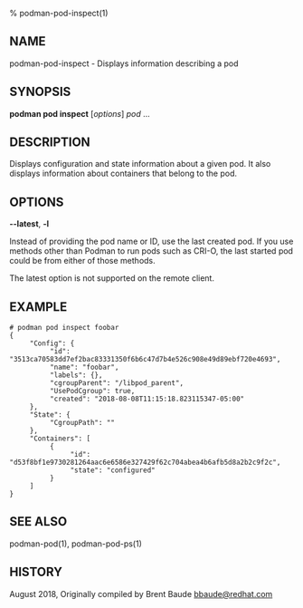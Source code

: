 % podman-pod-inspect(1)

## NAME
podman\-pod\-inspect - Displays information describing a pod

## SYNOPSIS
**podman pod inspect** [*options*] *pod* ...

## DESCRIPTION
Displays configuration and state information about a given pod.  It also displays information about containers
that belong to the pod.

## OPTIONS
**--latest**, **-l**

Instead of providing the pod name or ID, use the last created pod. If you use methods other than Podman
to run pods such as CRI-O, the last started pod could be from either of those methods.

The latest option is not supported on the remote client.

## EXAMPLE
```
# podman pod inspect foobar
{
     "Config": {
          "id": "3513ca70583dd7ef2bac83331350f6b6c47d7b4e526c908e49d89ebf720e4693",
          "name": "foobar",
          "labels": {},
          "cgroupParent": "/libpod_parent",
          "UsePodCgroup": true,
          "created": "2018-08-08T11:15:18.823115347-05:00"
     },
     "State": {
          "CgroupPath": ""
     },
     "Containers": [
          {
               "id": "d53f8bf1e9730281264aac6e6586e327429f62c704abea4b6afb5d8a2b2c9f2c",
               "state": "configured"
          }
     ]
}
```

## SEE ALSO
podman-pod(1), podman-pod-ps(1)

## HISTORY
August 2018, Originally compiled by Brent Baude <bbaude@redhat.com>
